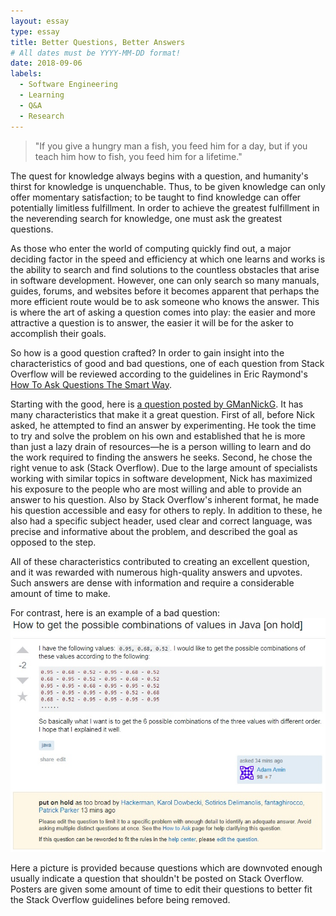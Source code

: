 ```yaml
---
layout: essay
type: essay
title: Better Questions, Better Answers
# All dates must be YYYY-MM-DD format!
date: 2018-09-06
labels:
  - Software Engineering
  - Learning
  - Q&A
  - Research
---
```


> "If you give a hungry man a fish, you feed him for a day, but if you teach him how to fish, you feed him for a lifetime."

The quest for knowledge always begins with a question, and humanity's thirst for knowledge is unquenchable. Thus, to be given knowledge can only offer momentary satisfaction; to be taught to find knowledge can offer potentially limitless fulfillment. In order to achieve the greatest fulfillment in the neverending search for knowledge, one must ask the greatest questions.

As those who enter the world of computing quickly find out, a major deciding factor in the speed and efficiency at which one learns and works is the ability to search and find solutions to the countless obstacles that arise in software development. However, one can only search so many manuals, guides, forums, and websites before it becomes apparent that perhaps the more efficient route would be to ask someone who knows the answer. This is where the art of asking a question comes into play: the easier and more attractive a question is to answer, the easier it will be for the asker to accomplish their goals.

So how is a good question crafted? In order to gain insight into the characteristics of good and bad questions, one of each question from Stack Overflow will be reviewed according to the guidelines in Eric Raymond's [How To Ask Questions The Smart Way](http://www.catb.org/esr/faqs/smart-questions.html).

Starting with the good, here is [a question posted by GManNickG](https://stackoverflow.com/questions/11227809/why-is-it-faster-to-process-a-sorted-array-than-an-unsorted-array). It has many characteristics that make it a great question. First of all, before Nick asked, he attempted to find an answer by experimenting. He took the time to try and solve the problem on his own and established that he is more than just a lazy drain of resources—he is a person willing to learn and do the work required to finding the answers he seeks. Second, he chose the right venue to ask (Stack Overflow). Due to the large amount of specialists working with similar topics in software development, Nick has maximized his exposure to the people who are most willing and able to provide an answer to his question. Also by Stack Overflow's inherent format, he made his question accessible and easy for others to reply. In addition to these, he also had a specific subject header, used clear and correct language, was precise and informative about the problem, and described the goal as opposed to the step.

All of these characteristics contributed to creating an excellent question, and it was rewarded with numerous high-quality answers and upvotes. Such answers are dense with information and require a considerable amount of time to make. 

For contrast, here is an example of a bad question:
<img class="ui centered medium image" src="../images/better-q-a+fig1.jpg">

Here a picture is provided because questions which are downvoted enough usually indicate a question that shouldn't be posted on Stack Overflow. Posters are given some amount of time to edit their questions to better fit the Stack Overflow guidelines before being removed.
